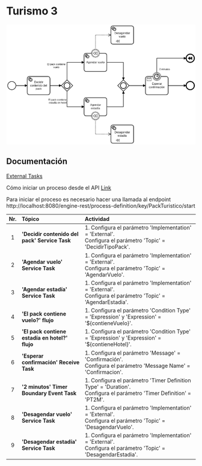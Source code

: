 # Turismo 3

![BPMN Diagram](process.png)

## Documentación

[External Tasks](https://docs.camunda.org/manual/7.9/user-guide/process-engine/external-tasks/)

Cómo iniciar un proceso desde el API [Link](https://docs.camunda.org/manual/7.9/reference/rest/process-definition/post-start-process-instance/)

Para iniciar el proceso es necesario hacer una llamada al endpoint http://localhost:8080/engine-rest/process-definition/key/PackTuristico/start


|   Nr. | Tópico                                        | Actividad                                                                                                                                                                                                                                                                                                                                                                                                                                                                                                                     |
| :---: | :---                                          | :---                                                                                                                                                                                                                                                                                                                                                                                                                                                                                                                          |
|     1 | **'Decidir contenido del pack' Service Task** | 1. Configura el parámetro 'Implementation' = 'External'. <br> Configura el parámetro 'Topic' = 'DecidirTipoPack'. <br>                                                                                                                                                                                                                                                                                                                                                                                                        |
|     2 | **'Agendar vuelo' Service Task** | 1. Configura el parámetro 'Implementation' = 'External'. <br> Configura el parámetro 'Topic' = 'AgendarVuelo'. <br>                                                                                                                                                                                                                                                                                                                                                                                            |
|     3 | **'Agendar estadía' Service Task** | 1. Configura el parámetro 'Implementation' = 'External'. <br> Configura el parámetro 'Topic' = 'AgendarEstadia'. <br>                                                                                                                                                                                                                                                                                                                                                                                         |
|     4 | **'El pack contiene vuelo?' flujo** | 1. Configura el parámetro 'Condition Type' = 'Expression' y 'Expression' = '${contieneVuelo}'.                                                                                                                                                                                                                                                                                                                                                                                                                 |
|     5 | **'El pack contiene estadía en hotel?' flujo** | 1. Configura el parámetro 'Condition Type' = 'Expression' y 'Expression' = '${contieneHotel}'.                                                                                                                                                                                                                                                                                                                                                                                                            |
|     6 | **'Esperar confirmación' Receive Task** | 1. Configura el parámetro 'Message' = 'Confirmación'. <br> Configura el parámetro 'Message Name' = 'Confirmacion'. <br>                                                                                                                                                                                                                                                                                                                                              |
|     7 | **'2 minutos' Timer Boundary Event Task** | 1. Configura el parámetro 'Timer Definition Type' = 'Duration'. <br> Configura el parámetro 'Timer Definition' = 'PT2M'. <br>                                                                                                                                                                                                                                                                                            |
|     8 | **'Desagendar vuelo' Service Task** | 1. Configura el parámetro 'Implementation' = 'External'. <br> Configura el parámetro 'Topic' = 'DesagendarVuelo'. <br>                                                                                                                                                                                                                                                                                                                                                                                         |
|     9 | **'Desagendar estadía' Service Task**  | 1. Configura el parámetro 'Implementation' = 'External'. <br> Configura el parámetro 'Topic' = 'DesagendarEstadia'. <br>                                                                                                                                                                                                                                                                                                                                                                                      |

